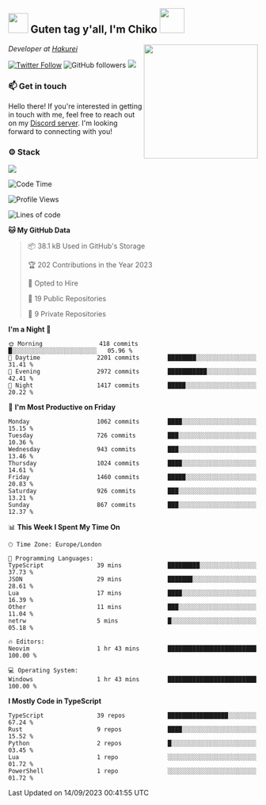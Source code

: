 <h2><img src="https://cdn.discordapp.com/emojis/1100181376730402906.gif?quality=lossless" width="40"> Guten tag y'all, I'm Chiko <img src="https://a.ppy.sh/15907233" width="50"></h2>
<a href="https://twitter.com/Zzul0714/status/1654451338179395585?s=20"><img align='right' src="https://cdn.discordapp.com/attachments/1109162815866023976/1109163700583153705/FvXKt8paEAAR6Ak1.png" width="230"></a>
<p><em>Developer at <a href="https://github.com/hakureiapp">Hakurei</a></em></p>

[![Twitter Follow](https://img.shields.io/twitter/follow/chikoxq?label=Follow)](https://twitter.com/intent/follow?screen_name=chikoxq)
![GitHub followers](https://img.shields.io/github/followers/chikof?label=Follow&style=social)
![](https://komarev.com/ghpvc/?username=chikof&color=blue)

### 📫 Get in touch
Hello there! If you're interested in getting in touch with me, feel free to reach out on my [Discord server](https://discord.gg/sejc7TnX6N). I'm looking forward to connecting with you!

### ⚙️ Stack
![](https://skillicons.dev/icons?i=git,kubernetes,docker,js,ts,cloudflare,css,deno,express,graphql,html,mongodb,nestjs,py,react,apollo,bash,java,lua,nextjs,netlify,nodejs,ps,powershell,rust,neovim,tauri,sentry,postgres,tailwind,prisma,actix)

<!--START_SECTION:waka-->
![Code Time](http://img.shields.io/badge/Code%20Time-1%2C496%20hrs%2046%20mins-blue)

![Profile Views](http://img.shields.io/badge/Profile%20Views-0-blue)

![Lines of code](https://img.shields.io/badge/From%20Hello%20World%20I%27ve%20Written-5.8%20million%20lines%20of%20code-blue)

**🐱 My GitHub Data** 

> 📦 38.1 kB Used in GitHub's Storage 
 > 
> 🏆 202 Contributions in the Year 2023
 > 
> 💼 Opted to Hire
 > 
> 📜 19 Public Repositories 
 > 
> 🔑 9 Private Repositories 
 > 
**I'm a Night 🦉** 

```text
🌞 Morning                418 commits         █░░░░░░░░░░░░░░░░░░░░░░░░   05.96 % 
🌆 Daytime                2201 commits        ████████░░░░░░░░░░░░░░░░░   31.41 % 
🌃 Evening                2972 commits        ███████████░░░░░░░░░░░░░░   42.41 % 
🌙 Night                  1417 commits        █████░░░░░░░░░░░░░░░░░░░░   20.22 % 
```
📅 **I'm Most Productive on Friday** 

```text
Monday                   1062 commits        ████░░░░░░░░░░░░░░░░░░░░░   15.15 % 
Tuesday                  726 commits         ███░░░░░░░░░░░░░░░░░░░░░░   10.36 % 
Wednesday                943 commits         ███░░░░░░░░░░░░░░░░░░░░░░   13.46 % 
Thursday                 1024 commits        ████░░░░░░░░░░░░░░░░░░░░░   14.61 % 
Friday                   1460 commits        █████░░░░░░░░░░░░░░░░░░░░   20.83 % 
Saturday                 926 commits         ███░░░░░░░░░░░░░░░░░░░░░░   13.21 % 
Sunday                   867 commits         ███░░░░░░░░░░░░░░░░░░░░░░   12.37 % 
```


📊 **This Week I Spent My Time On** 

```text
🕑︎ Time Zone: Europe/London

💬 Programming Languages: 
TypeScript               39 mins             █████████░░░░░░░░░░░░░░░░   37.73 % 
JSON                     29 mins             ███████░░░░░░░░░░░░░░░░░░   28.61 % 
Lua                      17 mins             ████░░░░░░░░░░░░░░░░░░░░░   16.39 % 
Other                    11 mins             ███░░░░░░░░░░░░░░░░░░░░░░   11.04 % 
netrw                    5 mins              █░░░░░░░░░░░░░░░░░░░░░░░░   05.18 % 

🔥 Editors: 
Neovim                   1 hr 43 mins        █████████████████████████   100.00 % 

💻 Operating System: 
Windows                  1 hr 43 mins        █████████████████████████   100.00 % 
```

**I Mostly Code in TypeScript** 

```text
TypeScript               39 repos            █████████████████░░░░░░░░   67.24 % 
Rust                     9 repos             ████░░░░░░░░░░░░░░░░░░░░░   15.52 % 
Python                   2 repos             █░░░░░░░░░░░░░░░░░░░░░░░░   03.45 % 
Lua                      1 repo              ░░░░░░░░░░░░░░░░░░░░░░░░░   01.72 % 
PowerShell               1 repo              ░░░░░░░░░░░░░░░░░░░░░░░░░   01.72 % 
```




 Last Updated on 14/09/2023 00:41:55 UTC
<!--END_SECTION:waka-->


<!--
<p align="center">
     <a href="https://discord.gg/HhybNhchcC"><img src="https://invidget.switchblade.xyz/sejc7TnX6N" align="center" ><a>
</p> 
-->
